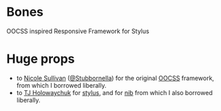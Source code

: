 # Bones

OOCSS inspired Responsive Framework for Stylus

# Huge props
* to [Nicole Sullivan](http://www.stubbornella.org/) ([@Stubbornella](https://twitter.com/#!/stubbornella)) for the original [OOCSS](http://oocss.org/) framework, from which I borrowed liberally.
* to [TJ Holowaychuk](http://tjholowaychuk.com) for [stylus](https://github.com/LearnBoost/stylus), and for [nib](https://github.com/visionmedia/nib) from which I also borrowed liberally.

